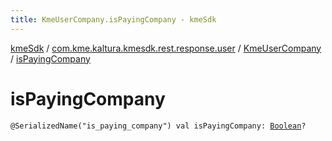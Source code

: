 ```yaml
---
title: KmeUserCompany.isPayingCompany - kmeSdk
---
```


[kmeSdk](../../index.html) / [com.kme.kaltura.kmesdk.rest.response.user](../index.html) / [KmeUserCompany](index.html) / [isPayingCompany](./is-paying-company.html)

# isPayingCompany

`@SerializedName("is_paying_company") val isPayingCompany: `[`Boolean`](https://kotlinlang.org/api/latest/jvm/stdlib/kotlin/-boolean/index.html)`?`